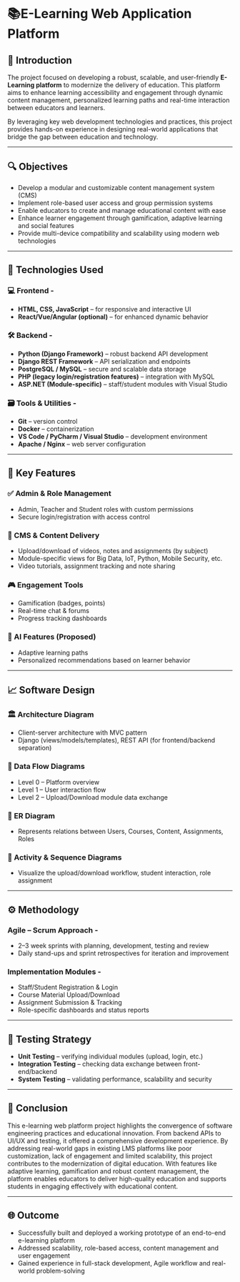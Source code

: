 # 📚E-Learning Web Application Platform

## 📘 Introduction

The project focused on developing a robust, scalable, and user-friendly **E-Learning platform** to modernize the delivery of education. This platform aims to enhance learning accessibility and engagement through dynamic content management, personalized learning paths and real-time interaction between educators and learners.

By leveraging key web development technologies and practices, this project provides hands-on experience in designing real-world applications that bridge the gap between education and technology.

---

## 🔍 Objectives

- Develop a modular and customizable content management system (CMS)
- Implement role-based user access and group permission systems
- Enable educators to create and manage educational content with ease
- Enhance learner engagement through gamification, adaptive learning and social features
- Provide multi-device compatibility and scalability using modern web technologies

---

## 🔧 Technologies Used

### 💻 Frontend -
- **HTML, CSS, JavaScript** – for responsive and interactive UI
- **React/Vue/Angular (optional)** – for enhanced dynamic behavior

### 🛠 Backend -
- **Python (Django Framework)** – robust backend API development
- **Django REST Framework** – API serialization and endpoints
- **PostgreSQL / MySQL** – secure and scalable data storage
- **PHP (legacy login/registration features)** – integration with MySQL
- **ASP.NET (Module-specific)** – staff/student modules with Visual Studio

### 🗃 Tools & Utilities -
- **Git** – version control
- **Docker** – containerization
- **VS Code / PyCharm / Visual Studio** – development environment
- **Apache / Nginx** – web server configuration

---

## 🧠 Key Features

### ✅ Admin & Role Management
- Admin, Teacher and Student roles with custom permissions
- Secure login/registration with access control

### 📂 CMS & Content Delivery
- Upload/download of videos, notes and assignments (by subject)
- Module-specific views for Big Data, IoT, Python, Mobile Security, etc.
- Video tutorials, assignment tracking and note sharing

### 🎮 Engagement Tools
- Gamification (badges, points)
- Real-time chat & forums
- Progress tracking dashboards

### 🤖 AI Features (Proposed)
- Adaptive learning paths
- Personalized recommendations based on learner behavior

---

## 📈 Software Design

### 🏛 Architecture Diagram
- Client-server architecture with MVC pattern
- Django (views/models/templates), REST API (for frontend/backend separation)

### 🔁 Data Flow Diagrams
- Level 0 – Platform overview
- Level 1 – User interaction flow
- Level 2 – Upload/Download module data exchange

### 📘 ER Diagram
- Represents relations between Users, Courses, Content, Assignments, Roles

### 🔄 Activity & Sequence Diagrams
- Visualize the upload/download workflow, student interaction, role assignment

---

## ⚙️ Methodology

### Agile – Scrum Approach -
- 2–3 week sprints with planning, development, testing and review
- Daily stand-ups and sprint retrospectives for iteration and improvement

### Implementation Modules -
- Staff/Student Registration & Login
- Course Material Upload/Download
- Assignment Submission & Tracking
- Role-specific dashboards and status reports

---

## 🧪 Testing Strategy

- **Unit Testing** – verifying individual modules (upload, login, etc.)
- **Integration Testing** – checking data exchange between front-end/backend
- **System Testing** – validating performance, scalability and security

---

## 🧾 Conclusion

This e-learning web platform project highlights the convergence of software engineering practices and educational innovation. From backend APIs to UI/UX and testing, it offered a comprehensive development experience. By addressing real-world gaps in existing LMS platforms like poor customization, lack of engagement and limited scalability, this project contributes to the modernization of digital education.
With features like adaptive learning, gamification and robust content management, the platform enables educators to deliver high-quality education and supports students in engaging effectively with educational content.

---

## 🌐 Outcome

- Successfully built and deployed a working prototype of an end-to-end e-learning platform
- Addressed scalability, role-based access, content management and user engagement
- Gained experience in full-stack development, Agile workflow and real-world problem-solving
